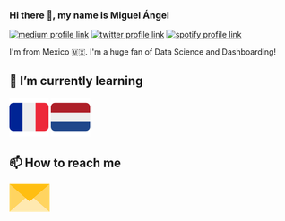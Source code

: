 ### Hi there 👋, my name is Miguel Ángel

[![medium profile link](https://img.shields.io/badge/Medium-12100E?style=for-the-badge&logo=medium&logoColor=white)](https://medium.com/@miguelhermar)
[![twitter profile link](https://img.shields.io/badge/Twitter-1DA1F2?style=for-the-badge&logo=twitter&logoColor=white)](https://twitter.com/mikehermar)
[![spotify profile link](https://img.shields.io/badge/Spotify-1ED760?&style=for-the-badge&logo=spotify&logoColor=white)](https://open.spotify.com/user/22sn7xireg22pnty2x7oeyrha?si=e2ee78d679d548c9)

I'm from Mexico 🇲🇽. I'm a huge fan of Data Science and Dashboarding!

## 🌱 I’m currently learning

[<img src="assets/french-flag.svg" height="70px">](https://www.duolingo.com/profile/MikelAngelo41)
[<img src="assets/netherlands-flag.svg" height="70px">](https://www.duolingo.com/profile/MikelAngelo41)

## 📫 How to reach me

[<img src="assets/envelope.png" height="50px">](mailto:miguelangel.hermar410@gmail.com)

<!--
**miguelhermar/miguelhermar** is a ✨ _special_ ✨ repository because its `README.md` (this file) appears on your GitHub profile.

Here are some ideas to get you started:

- 🔭 I’m currently working on ...
- 🌱 I’m currently learning ...
- 👯 I’m looking to collaborate on ...
- 🤔 I’m looking for help with ...
- 💬 Ask me about ...
- 📫 How to reach me: ...
- 😄 Pronouns: ...
- ⚡ Fun fact: ...
-->
